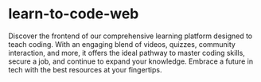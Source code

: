 # learn-to-code-web
Discover the frontend of our comprehensive learning platform designed to teach coding. With an engaging blend of videos, quizzes, community interaction, and more, it offers the ideal pathway to master coding skills, secure a job, and continue to expand your knowledge. Embrace a future in tech with the best resources at your fingertips.
